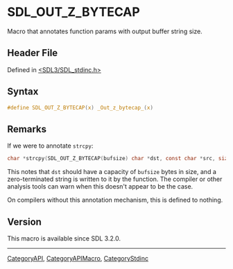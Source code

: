 # SDL_OUT_Z_BYTECAP

Macro that annotates function params with output buffer string size.

## Header File

Defined in [<SDL3/SDL_stdinc.h>](https://github.com/libsdl-org/SDL/blob/main/include/SDL3/SDL_stdinc.h)

## Syntax

```c
#define SDL_OUT_Z_BYTECAP(x) _Out_z_bytecap_(x)
```

## Remarks

If we were to annotate `strcpy`:

```c
char *strcpy(SDL_OUT_Z_BYTECAP(bufsize) char *dst, const char *src, size_t bufsize);
```

This notes that `dst` should have a capacity of `bufsize` bytes in size,
and a zero-terminated string is written to it by the function. The compiler
or other analysis tools can warn when this doesn't appear to be the case.

On compilers without this annotation mechanism, this is defined to nothing.

## Version

This macro is available since SDL 3.2.0.

----
[CategoryAPI](CategoryAPI), [CategoryAPIMacro](CategoryAPIMacro), [CategoryStdinc](CategoryStdinc)


